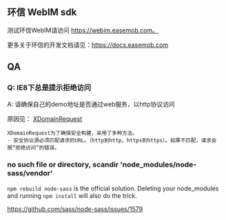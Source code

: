 ## 环信 WebIM sdk

测试环信WebIM请访问 https://webim.easemob.com。

更多关于环信的开发文档请见：https://docs.easemob.com


## 

## QA

### Q: IE8下总是提示**拒绝访问**

A: 请确保自己的demo地址是否通过web服务，以http协议访问
   
原因见： [XDomainRequest](https://developer.mozilla.org/zh-CN/docs/Web/API/XDomainRequest)

```
XDomainRequest为了确保安全构建，采用了多种方法。
- 安全协议源必须匹配请求的URL。（http到http，https到https）。如果不匹配，请求会报“拒绝访问”的错误。
```


### no such file or directory, scandir 'node_modules/node-sass/vendor'

`npm rebuild node-sass` is the official solution. Deleting your node_modules and running `npm install` will also do the trick.

https://github.com/sass/node-sass/issues/1579
